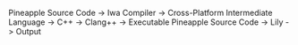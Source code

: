 Pineapple Source Code -> Iwa Compiler -> Cross-Platform Intermediate Language -> C++ -> Clang++ -> Executable
Pineapple Source Code -> Lily -> Output
